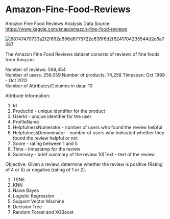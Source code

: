 # Amazon-Fine-Food-Reviews
Amazon Fine Food Reviews Analysis
Data Source: https://www.kaggle.com/snap/amazon-fine-food-reviews

![68747470733a2f2f692e696d6775722e636f6d2f6241704235544d2e6a7067](https://user-images.githubusercontent.com/40149802/59947690-8d177300-948b-11e9-8960-752c2e7209c6.jpg)


The Amazon Fine Food Reviews dataset consists of reviews of fine foods from Amazon.

Number of reviews: 568,454                                                                                                                 
Number of users: 256,059                                                                                                              Number of products: 74,258 
Timespan: Oct 1999 - Oct 2012                                                                                                                      
Number of Attributes/Columns in data: 10

Attribute Information:
1) Id
2) ProductId - unique identifier for the product
3) UserId - unqiue identifier for the user
4) ProfileName
5) HelpfulnessNumerator - number of users who found the review helpful
6) HelpfulnessDenominator - number of users who indicated whether they found the review helpful or not
7) Score - rating between 1 and 5
8) Time - timestamp for the review
9) Summary - brief summary of the review
10)Text - text of the review


Objective: Given a review, determine whether the review is positive (Rating of 4 or 5) or negative (rating of 1 or 2).

1) TSNE
2) KNN
3) Naive Bayes
4) Logistic Regression
5) Support Vector Machine
6) Decision Tree
7) Random Forest and XGBoost
